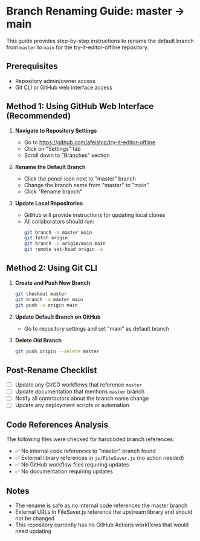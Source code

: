 # Branch Renaming Guide: master → main

This guide provides step-by-step instructions to rename the default branch from `master` to `main` for the try-it-editor-offline repository.

## Prerequisites
- Repository admin/owner access
- Git CLI or GitHub web interface access

## Method 1: Using GitHub Web Interface (Recommended)

1. **Navigate to Repository Settings**
   - Go to https://github.com/afeiship/try-it-editor-offline
   - Click on "Settings" tab
   - Scroll down to "Branches" section

2. **Rename the Default Branch**
   - Click the pencil icon next to "master" branch
   - Change the branch name from "master" to "main"
   - Click "Rename branch"

3. **Update Local Repositories**
   - GitHub will provide instructions for updating local clones
   - All collaborators should run:
     ```bash
     git branch -m master main
     git fetch origin
     git branch -u origin/main main
     git remote set-head origin -a
     ```

## Method 2: Using Git CLI

1. **Create and Push New Branch**
   ```bash
   git checkout master
   git branch -m master main
   git push -u origin main
   ```

2. **Update Default Branch on GitHub**
   - Go to repository settings and set "main" as default branch

3. **Delete Old Branch**
   ```bash
   git push origin --delete master
   ```

## Post-Rename Checklist

- [ ] Update any CI/CD workflows that reference `master`
- [ ] Update documentation that mentions `master` branch
- [ ] Notify all contributors about the branch name change
- [ ] Update any deployment scripts or automation

## Code References Analysis

The following files were checked for hardcoded branch references:
- ✅ No internal code references to "master" branch found
- ✅ External library references in `js/FileSaver.js` (no action needed)
- ✅ No GitHub workflow files requiring updates
- ✅ No documentation requiring updates

## Notes

- The rename is safe as no internal code references the master branch
- External URLs in FileSaver.js reference the upstream library and should not be changed
- This repository currently has no GitHub Actions workflows that would need updating